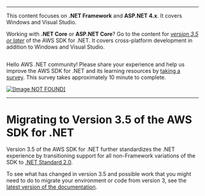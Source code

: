 --------

This content focuses on **\.NET Framework** and **ASP\.NET 4\.x**\. It covers Windows and Visual Studio\.

Working with **\.NET Core** or **ASP\.NET Core**? Go to the content for *[version 3\.5 or later](https://docs.aws.amazon.com/sdk-for-net/latest/developer-guide/welcome.html)* of the AWS SDK for \.NET\. It covers cross\-platform development in addition to Windows and Visual Studio\.

## <a name="w8aab3b5"></a>

Hello AWS \.NET community\! Please share your experience and help us improve the AWS SDK for \.NET and its learning resources by [taking a survey](https://amazonmr.au1.qualtrics.com/jfe/form/SV_bqfQLfZ5nhFUiV0)\. This survey takes approximately 10 minute to complete\.

 [ ![\[Image NOT FOUND\]](http://docs.aws.amazon.com/sdk-for-net/v3/developer-guide/images/SurveyButton.png) ](https://amazonmr.au1.qualtrics.com/jfe/form/SV_bqfQLfZ5nhFUiV0)

--------

# Migrating to Version 3\.5 of the AWS SDK for \.NET<a name="net-dg-v35"></a>

Version 3\.5 of the AWS SDK for \.NET further standardizes the \.NET experience by transitioning support for all non\-Framework variations of the SDK to [\.NET Standard 2\.0](https://docs.microsoft.com/en-us/dotnet/standard/net-standard)\.

To see what has changed in version 3\.5 and possible work that you might need to do to migrate your environment or code from version 3, see the [latest version of the documentation](../../latest/developer-guide/net-dg-v35.html)\.